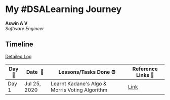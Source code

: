 # My #DSALearning Journey

**Aswin A V**  
*Software Engineer* 

## Timeline

[Detailed Log](https://aswin.tech/DSALearning/log)

|**Day:pushpin:**|**Date &nbsp;:calendar:**|**Lessons/Tasks Done :alarm_clock:**| **Reference Links :link:**|
|------|-----------------|--------------------|---------------------|
|Day 1|Jul 25, 2020| Learnt Kadane's Algo & Morris Voting Algorithm| [Link](https://www.geeksforgeeks.org/majority-element/)|






































